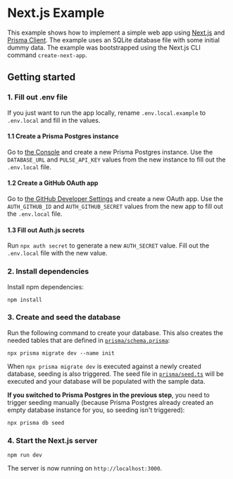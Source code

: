 # Next.js Example

This example shows how to implement a simple web app using [Next.js](https://nextjs.org/) and [Prisma Client](https://www.prisma.io/docs/concepts/components/prisma-client). The example uses an SQLite database file with some initial dummy data. The example was bootstrapped using the Next.js CLI command `create-next-app`.

## Getting started

### 1. Fill out .env file

If you just want to run the app locally, rename `.env.local.example` to `.env.local` and fill in the values.

#### 1.1 Create a Prisma Postgres instance

Go to [the Console](https://console.prisma.io) and create a new Prisma Postgres instance. Use the `DATABASE_URL` and `PULSE_API_KEY` values from the new instance to fill out the `.env.local` file.

#### 1.2 Create a GitHub OAuth app

Go to [the GitHub Developer Settings](https://github.com/settings/developers) and create a new OAuth app. Use the `AUTH_GITHUB_ID` and `AUTH_GITHUB_SECRET` values from the new app to fill out the `.env.local` file.

#### 1.3 Fill out Auth.js secrets

Run `npx auth secret` to generate a new `AUTH_SECRET` value. Fill out the `.env.local` file with the new value.

### 2. Install dependencies

Install npm dependencies:

```
npm install
```

### 3. Create and seed the database

Run the following command to create your database. This also creates the needed tables that are defined in [`prisma/schema.prisma`](./prisma/schema.prisma):

```
npx prisma migrate dev --name init
```

When `npx prisma migrate dev` is executed against a newly created database, seeding is also triggered. The seed file in [`prisma/seed.ts`](./prisma/seed.ts) will be executed and your database will be populated with the sample data.

**If you switched to Prisma Postgres in the previous step**, you need to trigger seeding manually (because Prisma Postgres already created an empty database instance for you, so seeding isn't triggered):

```
npx prisma db seed
```

### 4. Start the Next.js server

```
npm run dev
```

The server is now running on `http://localhost:3000`.

